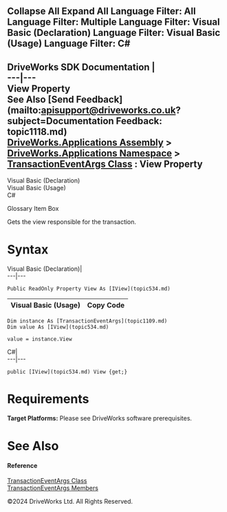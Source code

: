        

 Collapse All Expand All  Language Filter: All  Language Filter: Multiple  Language Filter: Visual Basic (Declaration) Language Filter: Visual Basic (Usage) Language Filter: C#  
---  
DriveWorks SDK Documentation  |   
---|---  
View Property   
See Also [Send Feedback](mailto:apisupport@driveworks.co.uk?subject=Documentation Feedback: topic1118.md)  
[DriveWorks.Applications Assembly](topic13.md) > [DriveWorks.Applications Namespace](topic16.md) > [TransactionEventArgs Class](topic1109.md) : View Property  
---  
  
Visual Basic (Declaration)    
Visual Basic (Usage)    
C# 

Glossary Item Box

Gets the view responsible for the transaction. 

# Syntax

Visual Basic (Declaration)|   
---|---  
      
    
    Public ReadOnly Property View As [IView](topic534.md)  
  
Visual Basic (Usage)| Copy Code  
---|---  
      
    
    Dim instance As [TransactionEventArgs](topic1109.md)
    Dim value As [IView](topic534.md)
     
    value = instance.View  
  
C#|   
---|---  
      
    
    public [IView](topic534.md) View {get;}  
  
# Requirements

**Target Platforms:** Please see DriveWorks software prerequisites.

# See Also

#### Reference

[TransactionEventArgs Class](topic1109.md)   
[TransactionEventArgs Members](topic1110.md)

©2024 DriveWorks Ltd. All Rights Reserved.

